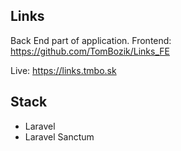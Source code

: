 ## Links

Back End part of application.
Frontend: https://github.com/TomBozik/Links_FE

Live: https://links.tmbo.sk

## Stack
* Laravel
* Laravel Sanctum
